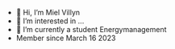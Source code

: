- 👋 Hi, I’m Miel Villyn
- 👀 I’m interested in ...
- 🌱 I’m currently a student Energymanagement
- Member since March 16 2023

<!---
Miel-Villyn/Miel-Villyn is a ✨ special ✨ repository because its `README.md` (this file) appears on your GitHub profile.
You can click the Preview link to take a look at your changes.
--->
